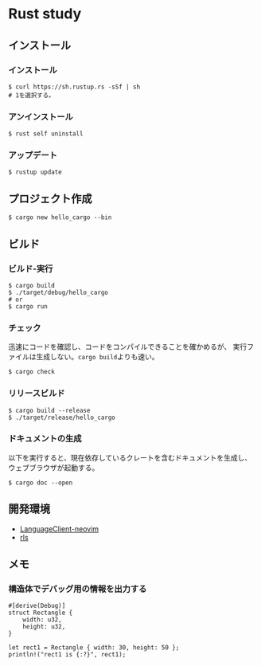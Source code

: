 # Rust study

## インストール
### インストール
```
$ curl https://sh.rustup.rs -sSf | sh
# 1を選択する。
```

### アンインストール
```
$ rust self uninstall
```

### アップデート
```
$ rustup update
```


## プロジェクト作成
```
$ cargo new hello_cargo --bin
```


## ビルド

### ビルド-実行
```
$ cargo build
$ ./target/debug/hello_cargo
# or
$ cargo run
```

### チェック
迅速にコードを確認し、コードをコンパイルできることを確かめるが、
実行ファイルは生成しない。`cargo build`よりも速い。
```
$ cargo check
```

### リリースビルド
```
$ cargo build --release
$ ./target/release/hello_cargo
```

### ドキュメントの生成
以下を実行すると、現在依存しているクレートを含むドキュメントを生成し、
ウェブブラウザが起動する。
```
$ cargo doc --open 
```


## 開発環境
* [LanguageClient-neovim](https://github.com/autozimu/LanguageClient-neovim)
* [rls](https://github.com/rust-lang/rls)


## メモ
### 構造体でデバッグ用の情報を出力する
```
#[derive(Debug)]
struct Rectangle {
    width: u32,
    height: u32,
}

let rect1 = Rectangle { width: 30, height: 50 };
println!("rect1 is {:?}", rect1);
```
